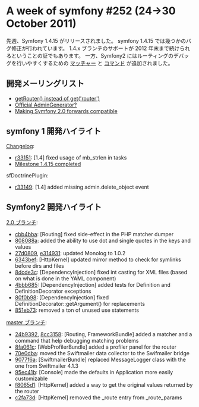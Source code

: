 A week of symfony #252 (24->30 October 2011)
============================================

先週、Symfony 1.4.15 がリリースされました。
symfony 1.4.15 では幾つかのバグ修正が行われています。
1.4.x ブランチのサポートが 2012 年末まで続けられるということの証でもあります。
一方、Symfony2 にはルーティングのデバッグを行いやすくするための [マッチャー](https://github.com/symfony/symfony/commit/24b93928bf783290c0df193f1b9948a174b01d1b) と [コマンド](https://github.com/symfony/symfony/commit/8cc3158d8901b8aefadde7f24be92fd9ed2b07e7) が追加されました。
 
開発メーリングリスト
--------------------

  * [getRouter() instead of get('router')](https://groups.google.com/forum/#!topic/symfony-devs/HcWILuuvZ3U)
  * [Official AdminGenerator?](https://groups.google.com/forum/#!topic/symfony-devs/HMmMSQPGMZg)
  * [Making Symfony 2.0 forwards compatible](https://groups.google.com/forum/#!topic/symfony-devs/CibR6gKmRug)

symfony 1 開発ハイライト
------------------------

[Changelog](http://trac.symfony-project.com/trac/timeline?from=30%2F10%2F2011&daysback=6&milestone=on&ticket=on&changeset=on&update=Update):

  * [r33151](http://trac.symfony-project.org/changeset/33151 "33151 revision on trac"): \[1.4\] fixed usage of mb_strlen in tasks
  * [Milestone 1.4.15 completed](http://trac.symfony-project.org/milestone/1.4.15)

sfDoctrinePlugin:

  * [r33149](http://trac.symfony-project.org/changeset/33149 "33149 revision on trac"): \[1.4\] added missing admin.delete_object event


Symfony2 開発ハイライト
-----------------------

[2.0 ブランチ](http://github.com/symfony/symfony/commits/master):

  * [cbb4bba](http://github.com/symfony/symfony/commit/cbb4bbae977eb7e0651b9963cbef84fa75349c3d "cbb4bbae977eb7e0651b9963cbef84fa75349c3d commit on github"): \[Routing\] fixed side-effect in the PHP matcher dumper
  * [808088a](http://github.com/symfony/symfony/commit/808088a3ca607bf62f6c70ef7d3a3066f0cfac98 "808088a3ca607bf62f6c70ef7d3a3066f0cfac98 commit on github"): added the ability to use dot and single quotes in the keys and values
  * [27d0809](http://github.com/symfony/symfony/commit/27d080984ca8f972241cd3e38f0181d1a8722e93 "27d080984ca8f972241cd3e38f0181d1a8722e93 commit on github"), [e314931](http://github.com/symfony/symfony/commit/e3149318f522c14717041db3ff6b7e64421ce033 "e3149318f522c14717041db3ff6b7e64421ce033 commit on github"): updated Monolog to 1.0.2
  * [6343bef](http://github.com/symfony/symfony/commit/6343bef55e8f0cee33ef185081f128deb3c06656 "6343bef55e8f0cee33ef185081f128deb3c06656 commit on github"): \[HttpKernel\] updated mirror method to check for symlinks before dirs and files
  * [8dcde3c](http://github.com/symfony/symfony/commit/8dcde3c076b5c485dd133466bf20c45e53227dca "8dcde3c076b5c485dd133466bf20c45e53227dca commit on github"): \[DependencyInjection\] fixed int casting for XML files (based on what is done in the YAML component)
  * [4bbb685](http://github.com/symfony/symfony/commit/4bbb685557c9aebc54d6ee6fb268941695cde4f4 "4bbb685557c9aebc54d6ee6fb268941695cde4f4 commit on github"): \[DependencyInjection\] added tests for Definition and DefinitionDecorator exceptions
  * [80f0b98](http://github.com/symfony/symfony/commit/80f0b980baa4dbbd9a4f1dd2f75c7a6e0bbcb0bc "80f0b980baa4dbbd9a4f1dd2f75c7a6e0bbcb0bc commit on github"): \[DependencyInjection\] fixed DefinitionDecorator::getArgument() for replacements
  * [851eb73](http://github.com/symfony/symfony/commit/851eb737784b06619485c844882e98c800a8f7fb "851eb737784b06619485c844882e98c800a8f7fb commit on github"): removed a ton of unused use statements

[master ブランチ](http://github.com/symfony/symfony/commits/master):

  * [24b9392](http://github.com/symfony/symfony/commit/24b93928bf783290c0df193f1b9948a174b01d1b "24b93928bf783290c0df193f1b9948a174b01d1b commit on github"), [8cc3158](http://github.com/symfony/symfony/commit/8cc3158d8901b8aefadde7f24be92fd9ed2b07e7 "8cc3158d8901b8aefadde7f24be92fd9ed2b07e7 commit on github"): \[Routing, FrameworkBundle\] added a matcher and a command that help debugging matching problems
  * [8fa061c](http://github.com/symfony/symfony/commit/8fa061cc6e6635d403cca9b98e934a3b4021b892 "8fa061cc6e6635d403cca9b98e934a3b4021b892 commit on github"): \[WebProfilerBundle\] added a profiler panel for the router
  * [70e0dba](http://github.com/symfony/symfony/commit/70e0dba77c0f30154477b4f603be8ff336cf2192 "70e0dba77c0f30154477b4f603be8ff336cf2192 commit on github"): moved the Swiftmailer data collector to the Swifmailer bridge
  * [9077f6a](http://github.com/symfony/symfony/commit/9077f6a9711730559fe6e8432358c1c8b00a5ca7 "9077f6a9711730559fe6e8432358c1c8b00a5ca7 commit on github"): \[SwiftmailerBundle\] replaced MessageLogger class with the one from Swiftmailer 4.1.3
  * [95ec41b](http://github.com/symfony/symfony/commit/95ec41b075fcff99d0dee0769a7ec688bdd7a420 "95ec41b075fcff99d0dee0769a7ec688bdd7a420 commit on github"): \[Console\] made the defaults in Application more easily customizable
  * [f8065d1](http://github.com/symfony/symfony/commit/f8065d180574703dee6a7b114dbf7524ecc7408e "f8065d180574703dee6a7b114dbf7524ecc7408e commit on github"): \[HttpKernel\] added a way to get the original values returned by the router
  * [c2fa73d](http://github.com/symfony/symfony/commit/c2fa73d33aa0a07e8fba0ce49e1de4b16fd53d61 "c2fa73d33aa0a07e8fba0ce49e1de4b16fd53d61 commit on github"): \[HttpKernel\] removed the _route entry from _route_params


